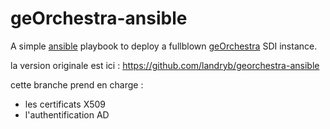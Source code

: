 # geOrchestra-ansible

A simple [ansible](http://docs.ansible.com) playbook to deploy a fullblown [geOrchestra](http://www.georchestra.org/) SDI instance.

la version originale est ici : https://github.com/landryb/georchestra-ansible

cette branche prend en charge :
- les certificats X509
- l'authentification AD

